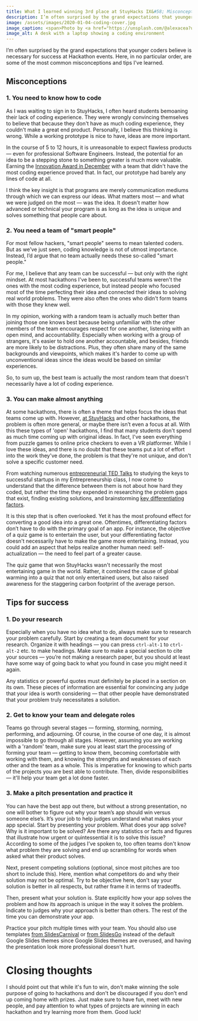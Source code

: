 ```yaml
---
title: What I learned winning 3rd place at StuyHacks IX&#58; Misconceptions about Hackathons and Tips for Success
description: I’m often surprised by the grand expectations that younger coders believe is necessary for success at Hackathon events. Here, in no particular order, are some of the most common misconceptions and tips I’ve learned.
image: /assets/images/2020-01-04-coding-cover.jpg
image_caption: <span>Photo by <a href="https://unsplash.com/@alexacea?utm_source=unsplash&amp;utm_medium=referral&amp;utm_content=creditCopyText">Alexandru Acea</a> on <a href="https://unsplash.com/s/photos/coding?utm_source=unsplash&amp;utm_medium=referral&amp;utm_content=creditCopyText">Unsplash</a></span>
image_alt: A desk with a laptop showing a coding environment 
---
```

I’m often surprised by the grand expectations that younger coders believe is necessary for success at Hackathon events. Here, in no particular order, are some of the most common misconceptions and tips I've learned.

## Misconceptions
### 1. You need to know how to code
As I was waiting to sign in to StuyHacks, I often heard students bemoaning their lack of coding experience. They were wrongly convincing themselves to believe that because they don't have as much coding experience, they couldn't make a great end product. Personally, I believe this thinking is wrong. While a working prototype is nice to have, ideas are more important. 

In the course of 5 to 12 hours, it is unreasonable to expect flawless products — even for professional Software Engineers. Instead, the potential for an idea to be a stepping stone to something greater is much more valuable. Earning the [Innovation Award in December](https://gliu20.github.io/2019/12/08/nyc-disrupt-hackathon.html) with a team that didn't have the most coding experience proved that. In fact, our prototype had barely any lines of code at all. 

I think the key insight is that programs are merely communication mediums through which we can express our ideas. What matters most — and what we were judged on the most — was the idea. It doesn't matter how advanced or technical your program is as long as the idea is unique and solves something that people care about.

### 2. You need a team of "smart people"
For most fellow hackers, "smart people" seems to mean talented coders. But as we’ve just seen, coding knowledge is not of utmost importance. Instead, I’d argue that no team actually needs these so-called "smart people."

For me, I believe that any team can be successful — but only with the right mindset. At most hackathons I've been to, successful teams weren't the ones with the most coding experience, but instead people who focused most of the time perfecting their idea and connected their ideas to solving real world problems. They were also often the ones who didn't form teams with those they knew well. 

In my opinion, working with a random team is actually much better than joining those one knows best because being unfamiliar with the other members of the team encourages respect for one another, listening with an open mind, and accountability. Especially when working with a group of strangers, it's easier to hold one another accountable, and besides, friends are more likely to be distractions. Plus, they often share many of the same backgrounds and viewpoints, which makes it's harder to come up with unconventional ideas since the ideas would be based on similar experiences. 

So, to sum up, the best team is actually the most random team that doesn't necessarily have a lot of coding experience. 

### 3. You can make almost anything
At some hackathons, there is often a theme that helps focus the ideas that teams come up with. However, [at StuyHacks](https://www.stuyhacks.org/) and other hackathons, the problem is often more general, or maybe there isn’t even a focus at all. With this these types of 'open' hackathons, I find that many students don't spend as much time coming up with original ideas. In fact, I've seen everything from puzzle games to online price checkers to even a VR platformer. While I love these ideas, and there is no doubt that these teams put a lot of effort into the work they've done, the problem is that they're not unique, and don't solve a specific customer need.

From watching numerous [entrepreneurial TED Talks](https://www.ted.com/talks?sort=newest&topics%5B%5D=Business) to studying the keys to successful startups in my Entrepreneurship class, I now come to understand that the difference between them is not about how hard they coded, but rather the time they expended in researching the problem gaps that exist, finding existing solutions, and brainstorming [key differentiating factors](https://en.wikipedia.org/wiki/Product_differentiation).

It is this step that is often overlooked. Yet it has the most profound effect for converting a good idea into a great one. Oftentimes, differentiating factors don’t have to do with the primary goal of an app. For instance, the objective of a quiz game is to entertain the user, but your differentiating factor doesn't necessarily have to make the game more entertaining. Instead, you could add an aspect that helps realize another human need: self-actualization — the need to feel part of a greater cause. 

The quiz game that won StuyHacks wasn't necessarily the most entertaining game in the world. Rather, it combined the cause of global warming into a quiz that not only entertained users, but also raised awareness for the staggering carbon footprint of the average person.

## Tips for success
### 1. Do your research
Especially when you have no idea what to do, always make sure to research your problem carefully. Start by creating a team document for your research. Organize it with headings — you can press `ctrl-alt-1` to `ctrl-alt-2` etc. to make headings. Make sure to make a special section to cite your sources — you’re not making a research paper, but you should at least have some way of going back to what you found in case you might need it again.

Any statistics or powerful quotes must definitely be placed in a section on its own. These pieces of information are essential for convincing any judge that your idea is worth considering — that other people have demonstrated that your problem truly necessitates a solution.

### 2. Get to know your team and delegate roles
Teams go through several stages — forming, storming, norming, performing, and adjourning. Of course, in the course of one day, it is almost impossible to go through all stages. However, assuming you are working with a 'random' team, make sure you at least start the processing of forming your team — getting to know them, becoming comfortable with working with them, and knowing the strengths and weaknesses of each other and the team as a whole. This is imperative for knowing to which parts of the projects you are best able to contribute. Then, divide responsibilities — it'll help your team get a lot done faster.

### 3. Make a pitch presentation and practice it
You can have the best app out there, but without a strong presentation, no one will bother to figure out why your team’s app should win versus someone else’s. It’s your job to help judges understand what makes your app special. Start by presenting your problem. What does your app solve? Why is it important to be solved? Are there any statistics or facts and figures that illustrate how urgent or quintessential it is to solve this issue? According to some of the judges I’ve spoken to, too often teams don't know what problem they are solving and end up scrambling for words when asked what their product solves.

Next, present competing solutions (optional, since most pitches are too short to include this). Here, mention what competitors do and why their solution may not be optimal. Try to be objective here, don't say your solution is better in all respects, but rather frame it in terms of tradeoffs.

Then, present what your solution is. State explicitly how your app solves the problem and how its approach is unique in the way it solves the problem. Indicate to judges why your approach is better than others. The rest of the time you can demonstrate your app.

Practice your pitch multiple times with your team. You should also use templates [from SlidesCarnival](https://www.slidescarnival.com) or [from SlidesGo](https://slidesgo.com/) instead of the default Google Slides themes since Google Slides themes are overused, and having the presentation look more professional doesn't hurt.

# Closing thoughts
I should point out that while it's fun to win, don't make winning the sole purpose of going to hackathons and don't be discouraged if you don't end up coming home with prizes. Just make sure to have fun, meet with new people, and pay attention to what types of projects are winning in each hackathon and try learning more from them. Good luck!
